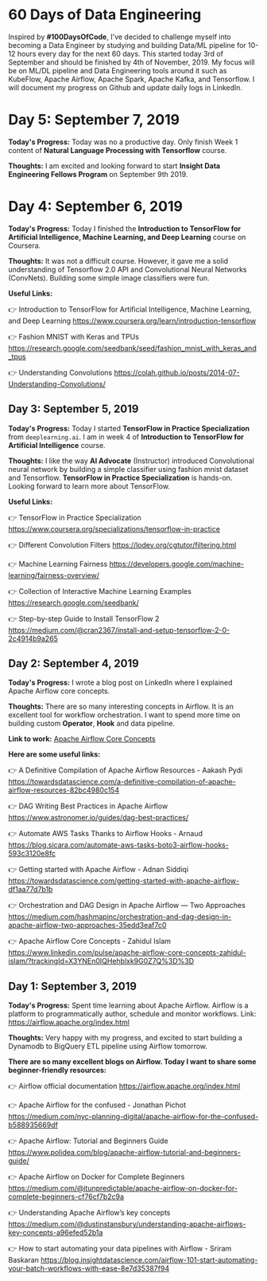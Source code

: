 # 60 Days of Data Engineering

Inspired by **#100DaysOfCode**, I've decided to challenge myself into becoming a Data Engineer by studying and building Data/ML pipeline for 10-12 hours every day for the next 60 days. This started today 3rd of September and should be finished by 4th of November, 2019. My focus will be on ML/DL pipeline and Data Engineering tools around it such as KubeFlow, Apache Airflow, Apache Spark, Apache Kafka, and Tensorflow. I will document my progress on Github and update daily logs in LinkedIn.

# Day 5: September 7, 2019
**Today's Progress:** Today was no a productive day. Only finish Week 1 content of **Natural Language Processing with Tensorflow** course.

**Thoughts:** I am excited and looking forward to start **Insight Data Engineering Fellows Program** on September 9th 2019.

# Day 4: September 6, 2019

**Today's Progress:** Today I finished the **Introduction to TensorFlow for Artificial Intelligence, Machine Learning, and Deep Learning** course on Coursera.

**Thoughts:** It was not a difficult course. However, it gave me a solid understanding of Tensorflow 2.0 API and Convolutional Neural Networks (ConvNets). Building some simple image classifiers were fun.

**Useful Links:**

👉 Introduction to TensorFlow for Artificial Intelligence, Machine Learning, and Deep Learning https://www.coursera.org/learn/introduction-tensorflow

👉 Fashion MNIST with Keras and TPUs https://research.google.com/seedbank/seed/fashion_mnist_with_keras_and_tpus

👉 Understanding Convolutions https://colah.github.io/posts/2014-07-Understanding-Convolutions/

## Day 3: September 5, 2019
**Today's Progress:** Today I started **TensorFlow in Practice Specialization** from `deeplearning.ai`. I am in week 4 of **Introduction to TensorFlow for Artificial Intelligence** course. 

**Thoughts:** I like the way **Al Advocate** (Instructor) introduced Convolutional neural network by building a simple classifier using fashion mnist dataset and Tensorflow. **TensorFlow in Practice Specialization** is hands-on. Looking forward to learn more about TensorFlow.

**Useful Links:**

👉 TensorFlow in Practice Specialization 
https://www.coursera.org/specializations/tensorflow-in-practice

👉 Different Convolution Filters
https://lodev.org/cgtutor/filtering.html

👉 Machine Learning Fairness
https://developers.google.com/machine-learning/fairness-overview/

👉 Collection of Interactive Machine Learning Examples
https://research.google.com/seedbank/

👉 Step-by-step Guide to Install TensorFlow 2
https://medium.com/@cran2367/install-and-setup-tensorflow-2-0-2c4914b9a265

## Day 2: September 4, 2019
**Today's Progress:** I wrote a blog post on LinkedIn where I explained Apache Airflow core concepts.  

**Thoughts:** There are so many interesting concepts in Airflow. It is an excellent tool for workflow orchestration. I want to spend more time on building custom **Operator**, **Hook** and data pipeline.

**Link to work:** [Apache Airflow Core Concepts](https://www.linkedin.com/pulse/apache-airflow-core-concepts-zahidul-islam/?trackingId=X3YNEn0IQHehblxk9G0Z7Q%3D%3D)

**Here are some useful links:**

👉 A Definitive Compilation of Apache Airflow Resources - Aakash Pydi
https://towardsdatascience.com/a-definitive-compilation-of-apache-airflow-resources-82bc4980c154

👉 DAG Writing Best Practices in Apache Airflow
https://www.astronomer.io/guides/dag-best-practices/

👉 Automate AWS Tasks Thanks to Airflow Hooks - Arnaud
https://blog.sicara.com/automate-aws-tasks-boto3-airflow-hooks-593c3120e8fc

👉 Getting started with Apache Airflow - Adnan Siddiqi
https://towardsdatascience.com/getting-started-with-apache-airflow-df1aa77d7b1b

👉 Orchestration and DAG Design in Apache Airflow — Two Approaches
https://medium.com/hashmapinc/orchestration-and-dag-design-in-apache-airflow-two-approaches-35edd3eaf7c0

👉 Apache Airflow Core Concepts - Zahidul Islam
https://www.linkedin.com/pulse/apache-airflow-core-concepts-zahidul-islam/?trackingId=X3YNEn0IQHehblxk9G0Z7Q%3D%3D

## Day 1: September 3, 2019
**Today's Progress:** Spent time learning about Apache Airflow. Airflow is a platform to programmatically author, schedule and monitor workflows. Link: https://airflow.apache.org/index.html

**Thoughts:** Very happy with my progress, and excited to start building a Dynamodb to BigQuery ETL pipeline using Airflow tomorrow.

**There are so many excellent blogs on Airflow. Today I want to share some beginner-friendly resources:**

👉 Airflow official documentation https://airflow.apache.org/index.html

👉 Apache Airflow for the confused - Jonathan Pichot
https://medium.com/nyc-planning-digital/apache-airflow-for-the-confused-b588935669df

👉 Apache Airflow: Tutorial and Beginners Guide
https://www.polidea.com/blog/apache-airflow-tutorial-and-beginners-guide/

👉 Apache Airflow on Docker for Complete Beginners
https://medium.com/@itunpredictable/apache-airflow-on-docker-for-complete-beginners-cf76cf7b2c9a

👉 Understanding Apache Airflow’s key concepts
https://medium.com/@dustinstansbury/understanding-apache-airflows-key-concepts-a96efed52b1a

👉 How to start automating your data pipelines with Airflow - Sriram Baskaran
https://blog.insightdatascience.com/airflow-101-start-automating-your-batch-workflows-with-ease-8e7d35387f94



